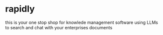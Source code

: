 # rapidly
this is your one stop shop for knowlede management software using LLMs to search and chat with your enterprises documents
